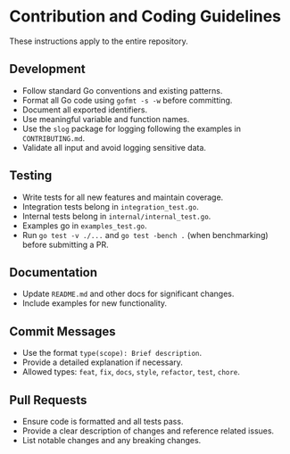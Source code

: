 # Contribution and Coding Guidelines

These instructions apply to the entire repository.

## Development
- Follow standard Go conventions and existing patterns.
- Format all Go code using `gofmt -s -w` before committing.
- Document all exported identifiers.
- Use meaningful variable and function names.
- Use the `slog` package for logging following the examples in `CONTRIBUTING.md`.
- Validate all input and avoid logging sensitive data.

## Testing
- Write tests for all new features and maintain coverage.
- Integration tests belong in `integration_test.go`.
- Internal tests belong in `internal/internal_test.go`.
- Examples go in `examples_test.go`.
- Run `go test -v ./...` and `go test -bench .` (when benchmarking) before submitting a PR.

## Documentation
- Update `README.md` and other docs for significant changes.
- Include examples for new functionality.

## Commit Messages
- Use the format `type(scope): Brief description`.
- Provide a detailed explanation if necessary.
- Allowed types: `feat`, `fix`, `docs`, `style`, `refactor`, `test`, `chore`.

## Pull Requests
- Ensure code is formatted and all tests pass.
- Provide a clear description of changes and reference related issues.
- List notable changes and any breaking changes.
